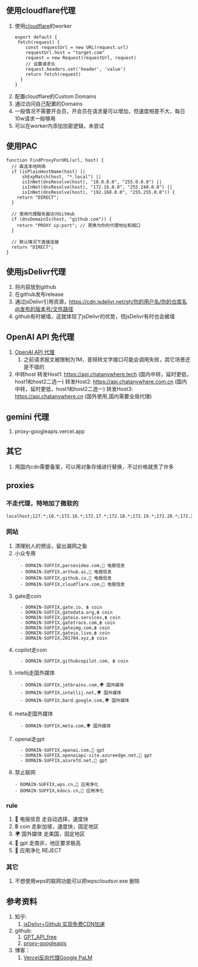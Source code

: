 ## 使用cloudflare代理
1. 使用[cloudflare](https://dash.cloudflare.com/login)的worker
   ```
   export default {
    fetch(request) {
       const requestUrl = new URL(request.url)
       requestUrl.host = "target.com"
       request = new Request(requestUrl, request)
       // 设置请求头
       request.headers.set('header', 'value')
       return fetch(request)
     }
   }
   ```
2. 配置cloudflare的Custom Domains
3. 通过访问自己配置的Domains
4. 一般情况不需要开会员，开会员在请求量可以增加，但速度相差不大，每日10w请求一般够用
5. 可以在worker内添加加密逻辑，未尝试

## 使用PAC
   ```
   function FindProxyForURL(url, host) {
     // 直连本地网络
     if (isPlainHostName(host) ||
         shExpMatch(host, "*.local") ||
         isInNet(dnsResolve(host), "10.0.0.0", "255.0.0.0") ||
         isInNet(dnsResolve(host), "172.16.0.0", "255.240.0.0") ||
         isInNet(dnsResolve(host), "192.168.0.0", "255.255.0.0")) {
       return "DIRECT";
     }
   
     // 使用代理服务器访问GitHub
     if (dnsDomainIs(host, "github.com")) {
       return "PROXY ip:port"; // 更换为你的代理地址和端口
     }
   
     // 默认情况下直接连接
     return "DIRECT";
   }
   ```

## 使用jsDelivr代理
1. 将内容放到github
2. 在github发布release
3. 通过jsDelivr引用资源，https://cdn.jsdelivr.net/gh/你的用户名/你的仓库名@发布的版本号/文件路径
4. github有时被墙，这就体现了jsDelivr的优势，但jsDelivr有时也会被墙

## OpenAI API 免代理
1. [OpenAI API 代理](https://www.openai-proxy.com/)
   1. 之前请求报文被限制为1M，音频转文字接口可能会调用失败，其它场景还是不错的
2. 中转host
   转发Host1: https://api.chatanywhere.tech (国内中转，延时更低，host1和host2二选一)
   转发Host2: https://api.chatanywhere.com.cn (国内中转，延时更低，host1和host2二选一)
   转发Host3: https://api.chatanywhere.cn (国外使用,国内需要全局代理)

## gemini 代理
1. proxy-googleapis.vercel.app

## 其它
1. 用国内cdn需要备案，可以用对象存储进行替换，不过价格就贵了许多

## proxies
### 不走代理，特地加了微软的
```
localhost;127.*;10.*;172.16.*;172.17.*;172.18.*;172.19.*;172.20.*;172.21.*;172.22.*;172.23.*;172.24.*;172.25.*;172.26.*;172.27.*;172.28.*;172.29.*;172.30.*;172.31.*;192.168.*;221.194.*
```

### 网站
1. 清理别人的预设，留出漏网之鱼
2. 小众专用
   ```
     - DOMAIN-SUFFIX,parsevideo.com,📲 电报信息
     - DOMAIN-SUFFIX,arthub.ai,📲 电报信息
     - DOMAIN-SUFFIX,github.io,📲 电报信息
     - DOMAIN-SUFFIX,cloudflare.com,📲 电报信息
   ```
3. gate走coin
   ```
     - DOMAIN-SUFFIX,gate.io, ฿ coin
     - DOMAIN-SUFFIX,gatedata.org,฿ coin
     - DOMAIN-SUFFIX,gateio.services,฿ coin
     - DOMAIN-SUFFIX,gatetrace.com,฿ coin
     - DOMAIN-SUFFIX,gateimg.com,฿ coin
     - DOMAIN-SUFFIX,gateio.live,฿ coin
     - DOMAIN-SUFFIX,201704.xyz,฿ coin
   ```
4. copilot走coin
   ```
     - DOMAIN-SUFFIX,githubcopilot.com, ฿ coin
   ```
5. intellij走国外媒体
   ```
     - DOMAIN-SUFFIX,jetbrains.com,🌍 国外媒体
     - DOMAIN-SUFFIX,intellij.net,🌍 国外媒体
     - DOMAIN-SUFFIX,bard.google.com,🌍 国外媒体
   ```
6. meta走国外媒体
   ```
     - DOMAIN-SUFFIX,meta.com,🌍 国外媒体
   ```
7. openai走gpt
   ```
     - DOMAIN-SUFFIX,openai.com,🤖 gpt
     - DOMAIN-SUFFIX,openaiapi-site.azureedge.net,🤖 gpt
     - DOMAIN-SUFFIX,azurefd.net,🤖 gpt
   ```
8. 禁止联网
   ```
   - DOMAIN-SUFFIX,wps.cn,🍃 应用净化
   - DOMAIN-SUFFIX,kdocs.cn,🍃 应用净化
   ```
### rule
1. 📲 电报信息 走自动选择，速度快
2.  ฿ coin 走新加坡，速度快，固定地区
3. 🌍 国外媒体 走美国，固定地区
4. 🤖 gpt 走南非，地区要求极高
5. 🍃 应用净化 REJECT

### 其它
1. 不想使用wps的联网功能可以把wpscloudsvr.exe 删除

## 参考资料
1. 知乎:
    1. [jsDelivr+Github 实现免费CDN加速](https://zhuanlan.zhihu.com/p/346643522)
2. github:
   1. [GPT_API_free](https://github.com/chatanywhere/GPT_API_free)
   2. [proxy-googleapis](https://github.com/githcc/proxy-googleapis)
3. 博客：
   1. [Vercel反向代理Google PaLM](https://simonmy.com/posts/%E4%BD%BF%E7%94%A8vercel%E5%8F%8D%E5%90%91%E4%BB%A3%E7%90%86google-palm-api.html)